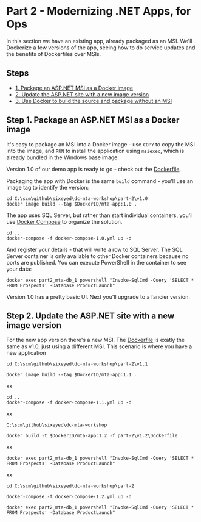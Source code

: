 # Part 2 - Modernizing .NET Apps, for Ops

In this section we have an existing app, already packaged as an MSI. We'll Dockerize a few versions of the app, seeing how to do service updates and the benefits of Dockerfiles over MSIs.

## Steps

* [1. Package an ASP.NET MSI as a Docker image](#1)
* [2. Update the ASP.NET site with a new image version](#2)
* [3. Use Docker to build the source and package without an MSI](#3)

## <a name="1"></a>Step 1. Package an ASP.NET MSI as a Docker image

It's easy to package an MSI into a Docker image - use `COPY` to copy the MSI into the image, and `RUN` to install the application using `msiexec`, which is already bundled in the Windows base image.

Version 1.0 of our demo app is ready to go - check out the [Dockerfile](part-2/v1.0/Dockerfile). 

Packaging the app with Docker is the same `build` command - you'll use an image tag to identify the version:

```
cd C:\scm\github\sixeyed\dc-mta-workshop\part-2\v1.0
docker image build --tag $DockerID/mta-app:1.0 .
```

The app uses SQL Server, but rather than start individual containers, you'll use [Docker Compose]() to organize the solution.

```
cd ..
docker-compose -f docker-compose-1.0.yml up -d
```

And register your details - that will write a row to SQL Server. The SQL Server container is only available to other Docker containers because no ports are published. You can execute PowerShell in the container to see your data:

```
docker exec part2_mta-db_1 powershell "Invoke-SqlCmd -Query 'SELECT * FROM Prospects' -Database ProductLaunch"
```

Version 1.0 has a pretty basic UI. Next you'll upgrade to a fancier version.

## <a name="2"></a>Step 2. Update the ASP.NET site with a new image version

For the new app version there's a new MSI. The [Dockerfile](part-2/v1.1/Dockerfile) is exatly the same as v1.0, just using a different MSI. This scenario is where you have a new application 


```
cd C:\scm\github\sixeyed\dc-mta-workshop\part-2\v1.1

docker image build --tag $DockerID/mta-app:1.1 .
```
xx

```
cd ..
docker-compose -f docker-compose-1.1.yml up -d
```

xx

```
C:\scm\github\sixeyed\dc-mta-workshop

docker build -t $DockerID/mta-app:1.2 -f part-2\v1.2\Dockerfile .
```

xx

```
docker exec part2_mta-db_1 powershell "Invoke-SqlCmd -Query 'SELECT * FROM Prospects' -Database ProductLaunch"
```

xx

```
cd C:\scm\github\sixeyed\dc-mta-workshop\part-2

docker-compose -f docker-compose-1.2.yml up -d
```

```
docker exec part2_mta-db_1 powershell "Invoke-SqlCmd -Query 'SELECT * FROM Prospects' -Database ProductLaunch"
```
